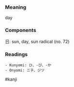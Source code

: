 ### Meaning

day

### Components

日: sun, day, sun radical (no. 72)

### Readings

```
- Kunyomi: ひ、-び、-か
- Onyomi: ニチ、ジツ
```

#kanji